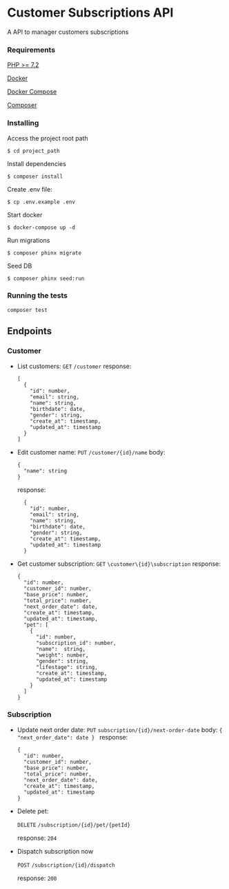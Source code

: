 

# Customer Subscriptions API

  

A API to manager customers subscriptions

  

### Requirements

[PHP >= 7.2](https://www.php.net/manual/en/install.php)

[Docker](https://www.docker.com/get-started)

[Docker Compose](https://docs.docker.com/compose/install/)

[Composer](https://getcomposer.org/doc/00-intro.md)

### Installing

Access the project root path
```
$ cd project_path
```

Install dependencies

```
$ composer install
```
Create .env file:

```
$ cp .env.example .env
```

Start docker

```
$ docker-compose up -d
```
Run migrations
```
$ composer phinx migrate
```
Seed DB
```
$ composer phinx seed:run
```
### Running the tests

```
composer test
```

## Endpoints

### Customer
- List customers:
`GET`  `/customer` 
	response: 
    
	```
	[
	  {
	    "id": number,
	    "email": string,
	    "name": string,
	    "birthdate": date,
	    "gender": string,
	    "create_at": timestamp,
	    "updated_at": timestamp
	  }
  ]
  ```
- Edit customer name:
	`PUT` `/customer/{id}/name`
	body: 

	```
	{
	  "name": string
	}
	```
	response: 

	```
	  {
	    "id": number,
	    "email": string,
	    "name": string,
	    "birthdate": date,
	    "gender": string,
	    "create_at": timestamp,
	    "updated_at": timestamp
	  }
	```
	 
- Get customer subscription:
	`GET` `\customer\{id}\subscription`
	response: 
	```
	{
	  "id": number,
	  "customer_id": number,
	  "base_price": number,
	  "total_price": number,
	  "next_order_date": date,
	  "create_at": timestamp,
	  "updated_at": timestamp,
	  "pet": [
	    {
	      "id": number,
	      "subscription_id": number,
	      "name":  string,
	      "weight": number,
	      "gender": string,
	      "lifestage": string,
	      "create_at": timestamp,
	      "updated_at": timestamp
	    }
	  ]
	}
	``` 
### Subscription
- Update next order date:
	`PUT` `subscription/{id}/next-order-date`
	body:
		```
		{ 
			"next_order_date": date
		} 
		```
	response: 
	```
	{
	  "id": number,
	  "customer_id": number,
	  "base_price": number,
	  "total_price": number,
	  "next_order_date": date,
	  "create_at": timestamp,
	  "updated_at": timestamp
	}
	```
- Delete pet:

	`DELETE` `/subscription/{id}/pet/{petId}`
	
	response: `204`
	
- Dispatch subscription now

	`POST` `/subscription/{id}/dispatch`
	
	response: `200`
